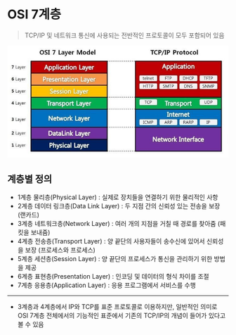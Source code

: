 # OSI 7계층
  > TCP/IP 및 네트워크 통신에 사용되는 전반적인 프로토콜이 모두 포함되어 있음

![OSI 그림](../img/OSI_model_01.jpeg)

## 계층별 정의

- 1계층 물리층(Physical Layer) : 실제로 장치들을 연결하기 위한 물리적인 사항
- 2계층 데이터 링크층(Data Link Layer) : 두 지점 간의 신뢰성 있는 전송을 보장 (랜카드)
- 3계층 네트워크층(Network Layer) : 여러 개의 지점을 거칠 때 경로를 찾아줌 (패킷을 보내줌)
- 4계층 전송층(Transport Layer) : 양 끝단의 사용자들이 송수신에 있어서 신뢰성을 보장 (프로세스와 프로세스)
- 5계층 세션층(Session Layer) : 양 끝단의 프로세스가 통신을 관리하기 위한 방법을 제공
- 6계층 표현층(Presentation Layer) : 인코딩 및 데이터의 형식 차이를 조절
- 7계층 응용층(Application Layer) : 응용 프로그램에서 서비스를 수행

---

- 3계층과 4계층에서 IP와 TCP를 표준 프로토콜로 이용하지만, 일반적인 의미로 OSI 7계층 전체에서의 기능적인 표준에서 기존의 TCP/IP의 개념이 들어가 있다고 볼 수 있음